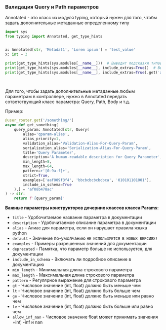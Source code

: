 ### Валидация Query и Path параметров


Annotated - это класс из модуля typing, который нужен для того, чтобы задать дополнительные метаданные определенному типу

```python
import sys
from typing import Annotated, get_type_hints


a: Annotated[str, 'Metadat1', 'Lorem ipsum'] = 'test_value'
x: int = 3

print(get_type_hints(sys.modules[__name__]))  # Выводит подсказки типов
print(get_type_hints(sys.modules[__name__], include_extras=True))  # Выводит подсказкри типов вместе с метаданными
print(get_type_hints(sys.modules[__name__], include_extras=True).get('a').__metadata__)  # Выводит только метаданные
```

<br>

Для того, чтобы задать дополнительные метаданные любым параметрам в контроллере, нужно в Annotated передать сответствующий класс параметра:
Query, Path, Body и т.д.

Пример:
```python
@user_router.get('/something/')
async def get_something(
    query_param: Annotated[str, Query(
        alias='qparam-alias',
        alias_priority=1,
        validation_alias='Validation-Alias-For-Query-Param',
        serialization_alias='Serialization-Alias-For-Query-Param',
        title='Query Parameter',
        description='A human-readable description for Query Parameter',
        min_length=8,
        max_length=64,
        pattern=r'[0-9a-f]+',
        strict=True,
        examples=['aaf009f3f4', 'bbcbcbcbcbcbca', '010101101001'],
        include_in_schema=True
    ),] = 'af08b478ac'
) -> str:
    return f'{query_param}'
```


**Важные параметры конструкторов дочерних классов класса Params:**
- `title` - Удобочитаемое название параметра в документации
- `description` - Удобочитаемое описание параметра в документации
- `alias` - Алиас для параметра, если он нарушает правила языка python
- `default` - Значение по-умолчанию `НЕ ИСПОЛЬЗУЕТСЯ В НОВЫХ ВЕРСИЯХ!`
- `examples` - Примеры разрешенных значений для документации
- `deprecated` - Памятка, что параметр больше не используется, для документации
- `include_in_schema` - Включать ли подробное описание в документацию
- `min_length` - Минимальная длина строкового параметра
- `max_length` - Максимальная длина строкового параметра
- `pattern` - Регулярное выражение для строкового параметра
- `gt` - Числовое значение (int, float) должно быть меньше чем
- `lt` - Числовое значение (int, float) должно быть больше чем
- `ge` - Числовое значение (int, float) должно быть меньше или равно чем
- `le` - Числовое значение (int, float) должно быть больше или равно чем
- `allow_inf_nan` -  Числовое значение float может принимать значения +inf, -inf и nan